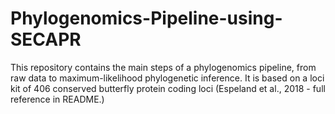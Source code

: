 # Phylogenomics-Pipeline-using-SECAPR
This repository contains the main steps of a phylogenomics pipeline, from raw data to maximum-likelihood phylogenetic inference. It is based on a loci kit of 406 conserved butterfly protein coding loci (Espeland et al., 2018 - full reference in README.)
